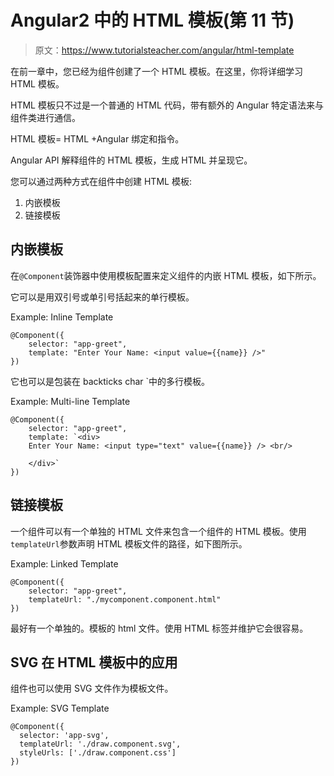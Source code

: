 # Angular2 中的 HTML 模板(第 11 节)

> 原文：<https://www.tutorialsteacher.com/angular/html-template>

在前一章中，您已经为组件创建了一个 HTML 模板。在这里，你将详细学习 HTML 模板。

HTML 模板只不过是一个普通的 HTML 代码，带有额外的 Angular 特定语法来与组件类进行通信。

HTML 模板= HTML +Angular 绑定和指令。

Angular API 解释组件的 HTML 模板，生成 HTML 并呈现它。

您可以通过两种方式在组件中创建 HTML 模板:

1.  内嵌模板
2.  链接模板

## 内嵌模板

在`@Component`装饰器中使用模板配置来定义组件的内嵌 HTML 模板，如下所示。

它可以是用双引号或单引号括起来的单行模板。

Example: Inline Template 

```
@Component({
    selector: "app-greet",
    template: "Enter Your Name: <input value={{name}} />"
})
```

它也可以是包装在 backticks char `中的多行模板。

Example: Multi-line Template 

```
@Component({
    selector: "app-greet",
    template: `<div>
    Enter Your Name: <input type="text" value={{name}} /> <br/>
    
    </div>`
})
```

## 链接模板

一个组件可以有一个单独的 HTML 文件来包含一个组件的 HTML 模板。使用`templateUrl`参数声明 HTML 模板文件的路径，如下图所示。

Example: Linked Template 

```
@Component({
    selector: "app-greet",
    templateUrl: "./mycomponent.component.html"
})
```

最好有一个单独的。模板的 html 文件。使用 HTML 标签并维护它会很容易。

## SVG 在 HTML 模板中的应用

组件也可以使用 SVG 文件作为模板文件。

Example: SVG Template 

```
@Component({
  selector: 'app-svg',
  templateUrl: './draw.component.svg',
  styleUrls: ['./draw.component.css']
})
```

